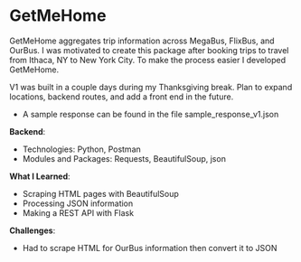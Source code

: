 # **GetMeHome**

GetMeHome aggregates trip information across MegaBus, FlixBus, and OurBus. I was motivated to create this package after booking trips to travel from Ithaca, NY to New York City. To make the process easier I developed GetMeHome.

V1 was built in a couple days during my Thanksgiving break. Plan to expand locations, backend routes, and add a front end in the future.

- A sample response can be found in the file sample_response_v1.json

**Backend**:

- Technologies: Python, Postman
- Modules and Packages: Requests, BeautifulSoup, json

**What I Learned**:

- Scraping HTML pages with BeautifulSoup
- Processing JSON information
- Making a REST API with Flask

**Challenges**:

- Had to scrape HTML for OurBus information then convert it to JSON
